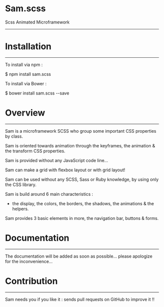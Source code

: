 # Sam.scss
Scss Animated Microframework
****************************


# Installation
**************

To install via npm :

$ npm install sam.scss

To install via Bower :

$ bower install sam.scss --save


# Overview
**********

Sam is a microframework SCSS who group some important CSS properties by class.

Sam is oriented towards animation through the keyframes, the animation & the transform CSS properties.

Sam is provided without any JavaScript code line...

Sam can make a grid with flexbox layout or with grid layout!

Sam can be used without any SCSS, Sass or Ruby knowledge, by using only the CSS library.

Sam is build around 6 main characteristics :
- the display, the colors, the borders, the shadows, the animations & the helpers.

Sam provides 3 basic elements in more, the navigation bar, buttons & forms.


# Documentation
***************

The documentation will be added as soon as possible... please apologize for the inconvenience...


# Contribution
**************

Sam needs you if you like it : sends pull requests on GitHub to improve it !!
